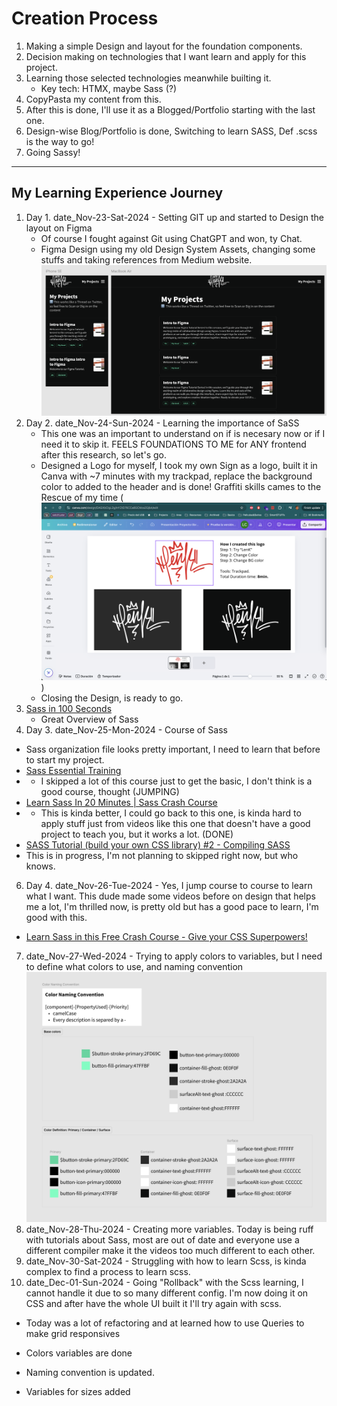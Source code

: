 # Creation Process

1. Making a simple Design and layout for the foundation components.
2. Decision making on technologies that I want learn and apply for this project.
3. Learning those selected technologies meanwhile builting it.
   - Key tech: HTMX, maybe Sass (?)
4. CopyPasta my content from this.
5. After this is done, I'll use it as a Blogged/Portfolio starting with the last one.
6. Design-wise Blog/Portfolio is done, Switching to learn SASS, Def .scss is the way to go!
7. Going Sassy!

---

## My Learning Experience Journey

1. Day 1. date_Nov-23-Sat-2024 - Setting GIT up and started to Design the layout on Figma
   - Of course I fought against Git using ChatGPT and won, ty Chat.
   - Figma Design using my old Design System Assets, changing some stuffs and taking references from Medium website.
     ![My Projects - UI expected result](UI-design__date_Nov-23-Sat-2024.png)
2. Day 2. date_Nov-24-Sun-2024 - Learning the importance of SaSS
   - This one was an important to understand on if is necesary now or if I need it to skip it. FEELS FOUNDATIONS TO ME for ANY frontend after this research, so let's go.
   - Designed a Logo for myself, I took my own Sign as a logo, built it in Canva with ~7 minutes with my trackpad, replace the background color to added to the header and is done! Graffiti skills cames to the Rescue of my time (![How I built my Logo in 7min](../assets/LENK-logo__How-I-Built-it.png))
   - Closing the Design, is ready to go.
3. [Sass in 100 Seconds](https://youtube.com/watch?v=akDIJa0AP5c)
   - Great Overview of Sass
4. Day 3. date_Nov-25-Mon-2024 - Course of Sass

- Sass organization file looks pretty important, I need to learn that before to start my project.
- [Sass Essential Training](https://www.linkedin.com/learning/sass-essential-training-15630917/partials?autoSkip=true&resume=false)
- - I skipped a lot of this course just to get the basic, I don't think is a good course, thought (JUMPING)
- [Learn Sass In 20 Minutes | Sass Crash Course](https://www.youtube.com/watch?v=Zz6eOVaaelI)
- - This is kinda better, I could go back to this one, is kinda hard to apply stuff just from videos like this one that doesn't have a good project to teach you, but it works a lot. (DONE)
- [SASS Tutorial (build your own CSS library) #2 - Compiling SASS](https://www.youtube.com/watch?v=Sk5jMurFHCo&list=PL4cUxeGkcC9jxJX7vojNVK-o8ubDZEcNb&index=2)
- This is in progress, I'm not planning to skipped right now, but who knows.

6. Day 4. date_Nov-26-Tue-2024 - Yes, I jump course to course to learn what I want. This dude made some videos before on design that helps me a lot, I'm thrilled now, is pretty old but has a good pace to learn, I'm good with this.

- [Learn Sass in this Free Crash Course - Give your CSS Superpowers!](https://www.youtube.com/watch?v=roywYSEPSvc)

7. date_Nov-27-Wed-2024 - Trying to apply colors to variables, but I need to define what colors to use, and naming convention ![Color Definitions](Color-Definitions.png)
8. date_Nov-28-Thu-2024 - Creating more variables.
   Today is being ruff with tutorials about Sass, most are out of date and everyone use a different compiler make it the videos too much different to each other.
9. date_Nov-30-Sat-2024 - Struggling with how to learn Scss, is kinda complex to find a process to learn scss.
10. date_Dec-01-Sun-2024 - Going "Rollback" with the Scss learning, I cannot handle it due to so many different config. I'm now doing it on CSS and after have the whole UI built it I'll try again with scss.

- Today was a lot of refactoring and at learned how to use Queries to make grid responsives

- Colors variables are done
- Naming convention is updated.
- Variables for sizes added
